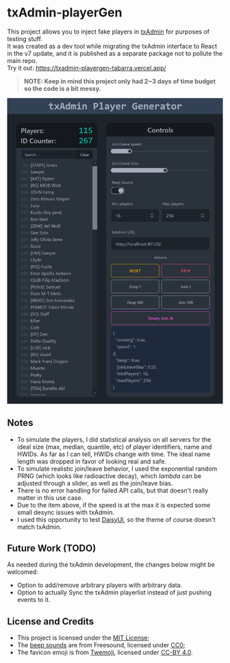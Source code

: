 # txAdmin-playerGen

This project allows you to inject fake players in [txAdmin](https://github.com/tabarra/txAdmin) for purposes of testing stuff.  
It was created as a dev tool while migrating the txAdmin interface to React in the v7 update, and it is published as a separate package not to pollute the main repo.  
Try it out: https://txadmin-playergen-tabarra.vercel.app/  
  
> **NOTE: Keep in mind this project only had 2~3 days of time budget so the code is a bit messy.**

![screenshot](docs_screenshot.png)
  
## Notes
- To simulate the players, I did statistical analysis on all servers for the ideal size (max, median, quantile, etc) of player identifiers, name and HWIDs. As far as I can tell, HWIDs change with time. The ideal name length was dropped in favor of looking real and safe.
- To simulate realistic join/leave behavior, I used the exponential random PRNG (which looks like radioactive decay), which _lambda_ can be adjusted through a slider, as well as the join/leave bias.
- There is no error handling for failed API calls, but that doesn't really matter in this use case.
- Due to the item above, if the speed is at the max it is expected some small desync issues with txAdmin.
- I used this opportunity to test [DaisyUI](https://daisyui.com/), so the theme of course doesn't match txAdmin.

## Future Work (TODO)
As needed during the txAdmin development, the changes below might be welcomed:
- Option to add/remove arbitrary players with arbitrary data.
- Option to actually Sync the txAdmin playerlist instead of just pushing events to it.

## License and Credits
- This project is licensed under the [MIT License](https://github.com/tabarra/txAdmin-playerGen/blob/master/LICENSE);
- The [beep sounds](https://freesound.org/people/unfa/packs/15012/) are from Freesound, licensed under [CC0](https://creativecommons.org/publicdomain/zero/1.0/);
- The favicon emoji is from [Twemoji](https://github.com/twitter/twemoji), licensed under [CC-BY 4.0](https://github.com/twitter/twemoji/blob/master/LICENSE-GRAPHICS).
